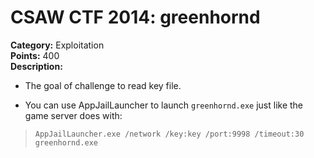 # CSAW CTF 2014: greenhornd

**Category:** Exploitation\
**Points:** 400\
**Description:**

- The goal of challenge to read key file.

- You can use AppJailLauncher to launch `greenhornd.exe` just like the game server does with:
>
> ```
> AppJailLauncher.exe /network /key:key /port:9998 /timeout:30 greenhornd.exe
> ```
